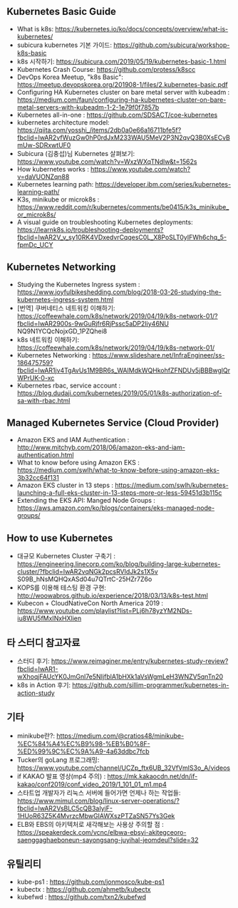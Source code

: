 
## Kubernetes Basic Guide

- What is k8s: https://kubernetes.io/ko/docs/concepts/overview/what-is-kubernetes/
- subicura kubernetes 기본 가이드: https://github.com/subicura/workshop-k8s-basic
- k8s 시작하기: https://subicura.com/2019/05/19/kubernetes-basic-1.html
- Kubernetes Crash Course: https://github.com/protess/k8scc
- DevOps Korea Meetup, "k8s Basic": https://meetup.devopskorea.org/201908-1/files/2.kubernetes-basic.pdf
- Configuring HA Kubernetes cluster on bare metal server with kubeadm : https://medium.com/faun/configuring-ha-kubernetes-cluster-on-bare-metal-servers-with-kubeadm-1-2-1e79f0f7857b
- Kubernetes all-in-one : https://github.com/SDSACT/coe-kubernetes
- kubernetes architecture model: https://qiita.com/yosshi_/items/2db0a0e66a16711bfe5f?fbclid=IwAR2vfWuzGw0hP0rdJxM233WAU5MeV2P3N2qvQ3B0XsECvBmUw-SDRxwtUF0
- Subicura (김충섭)님 Kubernetes 살펴보기: https://www.youtube.com/watch?v=WxzWXqTNdlw&t=1562s
- How kubernetes works : https://www.youtube.com/watch?v=daVUONZqn88
- Kubernetes learning path: https://developer.ibm.com/series/kubernetes-learning-path/
- K3s, minikube or microk8s : https://www.reddit.com/r/kubernetes/comments/be0415/k3s_minikube_or_microk8s/
- A visual guide on troubleshooting Kubernetes deployments: https://learnk8s.io/troubleshooting-deployments?fbclid=IwAR2V_v_sy10RK4VDxedvrCqqesC0L_X8PoSLT0yIFWh6chq_5-fpmDc_UCY

## Kubernetes Networking

- Studying the Kubernetes Ingress system : https://www.joyfulbikeshedding.com/blog/2018-03-26-studying-the-kubernetes-ingress-system.html
- [번역] 쿠버네티스 네트워킹 이해하기: https://coffeewhale.com/k8s/network/2019/04/19/k8s-network-01/?fbclid=IwAR2900s-9wGuRjfr6RjPssc5aDP2Iiy46NU    NQ9N1YCQcNojxGD_1PZQhei8
- k8s 네트워킹 이해하기: https://coffeewhale.com/k8s/network/2019/04/19/k8s-network-01/
- Kubernetes Networking : https://www.slideshare.net/InfraEngineer/ss-186475759?fbclid=IwAR1jv4TgAvUs1M9BR6s_WAIMdkWQHkohfZFNDUv5jBBBwglQrWPrUK-0-xc
- Kubernetes rbac, service account : https://blog.dudaji.com/kubernetes/2019/05/01/k8s-authorization-of-sa-with-rbac.html

## Managed Kubernetes Service (Cloud Provider)

- Amazon EKS and IAM Authentication : http://www.mitchyb.com/2018/06/amazon-eks-and-iam-authentication.html
- What to know before using Amazon EKS : https://medium.com/swlh/what-to-know-before-using-amazon-eks-3b32cc64f131
- Amazon EKS cluster in 13 steps : https://medium.com/swlh/kubernetes-launching-a-full-eks-cluster-in-13-steps-more-or-less-59451d3b115c
- Extending the EKS API: Manged Node Groups : https://aws.amazon.com/ko/blogs/containers/eks-managed-node-groups/

## How to use Kubernetes

- 대규모 Kubernetes Cluster 구축기 : https://engineering.linecorp.com/ko/blog/building-large-kubernetes-cluster/?fbclid=IwAR2vqNGk2pcsRVIdJk2s1X5v    S09B_hNsMQHQxASd04u7QTrtC-25HZr7Z6o
- KOPS를 이용해 테스팅 환경 구현:  http://woowabros.github.io/experience/2018/03/13/k8s-test.html
- Kubecon + CloudNativeCon North America 2019 : https://www.youtube.com/playlist?list=PLj6h78yzYM2NDs-iu8WU5fMxINxHXlien

## 타 스터디 참고자료

- 스터디 후기: https://www.reimaginer.me/entry/kubernetes-study-review?fbclid=IwAR1-wXhoqjFAUcYK0JmGnl7e5NIjfblA1bHXk1aVsWgmLeH3WNZV5qnTn20
- k8s in Action 후기: https://github.com/sillim-programmer/kubernetes-in-action-study


## 기타

- minikube란?: https://medium.com/@cratios48/minikube-%EC%84%A4%EC%B9%98-%EB%B0%8F-%ED%99%9C%EC%9A%A9-4a63ddbc7fcb
- Tucker의 goLang 프로그래밍: https://www.youtube.com/channel/UCZp_ftx6UB_32VfVmlS3o_A/videos
- if KAKAO 발표 영상(mp4 주의) : https://mk.kakaocdn.net/dn/if-kakao/conf2019/conf_video_2019/1_101_01_m1.mp4
- 스타트업 개발자가 리눅스 서버에 들어가면 언제나 하는 작업들: https://www.mimul.com/blog/linux-server-operations/?fbclid=IwAR2VsBLC5cQB3aIyjF-1HUoR63Z5K4MvrzcMbwGIAWXszPTZaSN57Ys3Gek
- ELB와 EBS의 아키텍처로 새각해보는 사용상 주의할 점 : https://speakerdeck.com/vcnc/elbwa-ebsyi-akitegceoro-saenggaghaeboneun-sayongsang-juyihal-jeomdeul?slide=32

## 유틸리티

- kube-ps1 : https://github.com/jonmosco/kube-ps1
- kubectx : https://github.com/ahmetb/kubectx
- kubefwd : https://github.com/txn2/kubefwd

